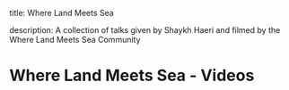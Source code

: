 title: Where Land Meets Sea

description: A collection of talks given by Shaykh Haeri and filmed by the Where Land Meets Sea Community

# Where Land Meets Sea - Videos